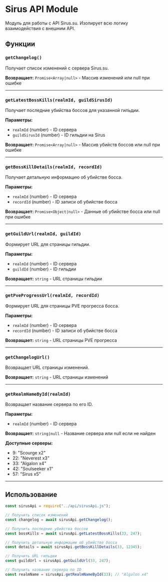 # Sirus API Module

Модуль для работы с API Sirus.su. Изолирует всю логику взаимодействия с внешним API.

## Функции

### `getChangelog()`

Получает список изменений с сервера Sirus.su.

**Возвращает:** `Promise<Array|null>` - Массив изменений или null при ошибке

---

### `getLatestBossKills(realmId, guildSirusId)`

Получает последние убийства боссов для указанной гильдии.

**Параметры:**

- `realmId` (number) - ID сервера
- `guildSirusId` (number) - ID гильдии на Sirus

**Возвращает:** `Promise<Array|null>` - Массив убийств боссов или null при ошибке

---

### `getBossKillDetails(realmId, recordId)`

Получает детальную информацию об убийстве босса.

**Параметры:**

- `realmId` (number) - ID сервера
- `recordId` (number) - ID записи об убийстве босса

**Возвращает:** `Promise<Object|null>` - Данные об убийстве босса или null при ошибке

---

### `getGuildUrl(realmId, guildId)`

Формирует URL для страницы гильдии.

**Параметры:**

- `realmId` (number) - ID сервера
- `guildId` (number) - ID гильдии

**Возвращает:** `string` - URL страницы гильдии

---

### `getPveProgressUrl(realmId, recordId)`

Формирует URL для страницы PVE прогресса босса.

**Параметры:**

- `realmId` (number) - ID сервера
- `recordId` (number) - ID записи об убийстве босса

**Возвращает:** `string` - URL страницы PVE прогресса

---

### `getChangelogUrl()`

Возвращает URL страницы изменений.

**Возвращает:** `string` - URL страницы изменений

---

### `getRealmNameById(realmId)`

Возвращает название сервера по его ID.

**Параметры:**

- `realmId` (number) - ID сервера

**Возвращает:** `string|null` - Название сервера или null если не найден

**Доступные серверы:**

- 9: "Scourge x2"
- 22: "Neverest x3"
- 33: "Algalon x4"
- 42: "Soulseeker x1"
- 57: "Sirus x5"

---

## Использование

```js
const sirusApi = require("../api/sirusApi.js");

// Получить список изменений
const changelog = await sirusApi.getChangelog();

// Получить последние убийства боссов
const bossKills = await sirusApi.getLatestBossKills(33, 247);

// Получить детальную информацию об убийстве босса
const details = await sirusApi.getBossKillDetails(33, 12345);

// Получить URL гильдии
const guildUrl = sirusApi.getGuildUrl(33, 247);

// Получить название сервера по ID
const realmName = sirusApi.getRealmNameById(33); // "Algalon x4"
```
